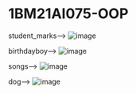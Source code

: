 # 1BM21AI075-OOP

student_marks-->
![image](https://github.com/1BM21AI075/1BM21AI075-OOP/assets/138458116/c55d17cc-c129-49c5-8547-3bb92f6504e4)


birthdayboy-->
![image](https://github.com/1BM21AI075/1BM21AI075-OOP/assets/138458116/db2ae774-b40b-42d8-9dec-1bfbdfc3e1a8)


songs-->
![image](https://github.com/1BM21AI075/1BM21AI075-OOP/assets/138458116/52fac56e-64ef-43f7-8eb2-8b0dd7dc1259)


dog-->
![image](https://github.com/1BM21AI075/1BM21AI075-OOP/assets/138458116/1222772d-ca28-4125-9a2f-3acee363b65f)
